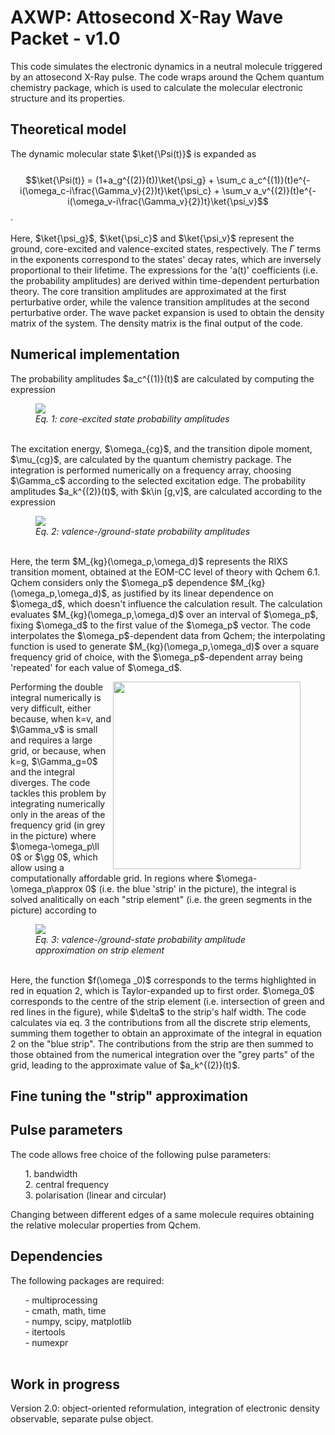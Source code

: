 <h1>AXWP: Attosecond X-Ray Wave Packet - v1.0</h1> 
This code simulates the electronic dynamics in a neutral molecule triggered by an attosecond X-Ray pulse. The code wraps around the Qchem quantum chemistry package, which is used to calculate the molecular electronic structure and its properties.

<h2>Theoretical model</h2>

The dynamic molecular state $\ket{\Psi(t)}$ is expanded as
<br><br>
$$\ket{\Psi(t)} = (1+a_g^{(2)}(t))\ket{\psi_g} + \sum_c a_c^{(1)}(t)e^{-i(\omega_c-i\frac{\Gamma_v}{2})t}\ket{\psi_c} + \sum_v a_v^{(2)}(t)e^{-i(\omega_v-i\frac{\Gamma_v}{2})t}\ket{\psi_v}$$.
<br><br>
Here, $\ket{\psi_g}$, $\ket{\psi_c}$ and $\ket{\psi_v}$ represent the ground, core-excited and valence-excited states, respectively. The $\Gamma$ terms in the exponents correspond to the states' decay rates, which are inversely proportional to their lifetime. The expressions for the 'a(t)' coefficients (i.e. the probability amplitudes) are derived within time-dependent perturbation theory. The core transition amplitudes are approximated at the first perturbative order, while the valence transition amplitudes at the second perturbative order. The wave packet expansion is used to obtain the density matrix of the system. The density matrix is the final output of the code.

<h2>Numerical implementation</h2>
<p>
  The probability amplitudes $a_c^{(1)}(t)$ are calculated by computing the expression
</p>
<figure>
  <img src="https://github.com/user-attachments/assets/f9f30d01-8a21-484b-93ab-618d34e2f43e"><br>
  <em>Eq. 1: core-excited state probability amplitudes</em>
</figure>
<p>
<br>
The excitation energy, $\omega_{cg}$, and the transition dipole moment, $\mu_{cg}$, are calculated by the quantum chemistry package. The integration is performed numerically on a frequency array, choosing $\Gamma_c$ according to the selected excitation edge. The probability amplitudes $a_k^{(2)}(t)$, with $k\in [g,v]$, are calculated according to the expression  
</p>
<figure>
  <img src="https://github.com/user-attachments/assets/d331be41-895c-4a58-a1fe-58946b860d89"><br>
  <em>Eq. 2: valence-/ground-state probability amplitudes</em>
</figure>
<p>
<br>
Here, the term $M_{kg}(\omega_p,\omega_d)$ represents the RIXS transition moment, obtained at the EOM-CC level of theory with Qchem 6.1. Qchem considers only the $\omega_p$ dependence $M_{kg}(\omega_p,\omega_d)$, as justified by its linear dependence on $\omega_d$, which doesn't influence the calculation result. The calculation evaluates $M_{kg}(\omega_p,\omega_d)$ over an interval of $\omega_p$, fixing $\omega_d$ to the first value of the $\omega_p$ vector. The code interpolates the $\omega_p$-dependent data from Qchem; the interpolating function is used to generate $M_{kg}(\omega_p,\omega_d)$ over a square frequency grid of choice, with the $\omega_p$-dependent array being 'repeated' for each value of $\omega_d$.
</p>
<figure class="inline end" markdown>
  <img src="https://github.com/user-attachments/assets/0a115e10-c067-4af1-80fd-72a825236ff4" width="300" align='right'>
</figure>
<p>
Performing the double integral numerically is very difficult, either because, when k=v, and $\Gamma_v$ is small and requires a large grid, or because, when k=g, $\Gamma_g=0$ and the integral diverges. The code tackles this problem by integrating numerically only in the areas of the frequency grid (in grey in the picture) where $\omega-\omega_p\ll 0$ or $\gg 0$, which allow using a computationally affordable grid. In regions where $\omega-\omega_p\approx 0$ (i.e. the blue 'strip' in the picture), the integral is solved analitically on each "strip element" (i.e. the green segments in the picture) according to
</p>
<figure>
  <img src="https://github.com/user-attachments/assets/38c02274-b8fc-48af-a1f1-51c216cb1e51")<br><br>
  <em>Eq. 3: valence-/ground-state probability amplitude approximation on strip element</em>
</figure>
<p>
<br>
Here, the function $f(\omega _0)$ corresponds to the terms highlighted in red in equation 2, which is Taylor-expanded up to first order. $\omega_0$ corresponds to the centre of the strip element (i.e. intersection of green and red lines in the figure), while $\delta$ to the strip's half width. The code calculates via eq. 3 the contributions from all the discrete strip elements, summing them together to obtain an approximate of the integral in equation 2 on the "blue strip". The contributions from the strip are then summed to those obtained from the numerical integration over the "grey parts" of the grid, leading to the approximate value of $a_k^{(2)}(t)$.  
</p> 

<h2> Fine tuning the "strip" approximation </h2>

<h2>Pulse parameters</h2>

The code allows free choice of the following pulse parameters:
<ol>
  1. bandwidth<br>
  2. central frequency<br>
  3. polarisation (linear and circular)
</ol>
Changing between different edges of a same molecule requires obtaining the relative molecular properties from Qchem.

## Dependencies

The following packages are required: 
<ol>
  - multiprocessing<br>
  - cmath, math, time<br>
  - numpy, scipy, matplotlib<br>
  - itertools<br>
  - numexpr<br><br>
</ol>

## Work in progress

Version 2.0: object-oriented reformulation, integration of electronic density observable, separate pulse object.
